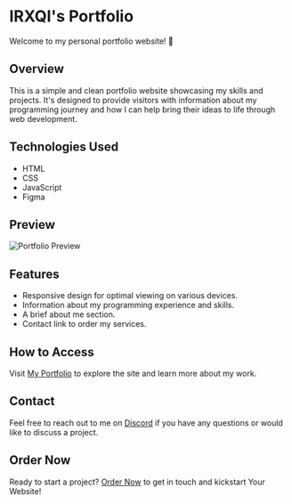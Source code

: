 # IRXQI's Portfolio

Welcome to my personal portfolio website! 🚀

## Overview

This is a simple and clean portfolio website showcasing my skills and projects. It's designed to provide visitors with information about my programming journey and how I can help bring their ideas to life through web development.

## Technologies Used

- HTML
- CSS
- JavaScript
- Figma

## Preview

![Portfolio Preview](https://i.imgur.com/HQWhdmz.png)

## Features

- Responsive design for optimal viewing on various devices.
- Information about my programming experience and skills.
- A brief about me section.
- Contact link to order my services.

## How to Access

Visit [My Portfolio](https://irxqi.github.io) to explore the site and learn more about my work.

## Contact

Feel free to reach out to me on [Discord](https://discord.gg/V7fQDdXghx) if you have any questions or would like to discuss a project.

## Order Now

Ready to start a project? [Order Now](https://irxqi.github.io/order) to get in touch and kickstart Your Website!



